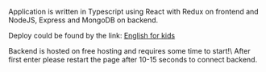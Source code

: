 Application is written in Typescript using React with Redux on frontend and NodeJS, Express and MongoDB on backend.

Deploy could be found by the link:
[English for kids](https://english-for-kids-yuriyl-git.netlify.app/ "English for kids")

Backend is hosted on free hosting and requires some time to start!\ 
After first enter please restart the page after 10-15 seconds to connect backend.
